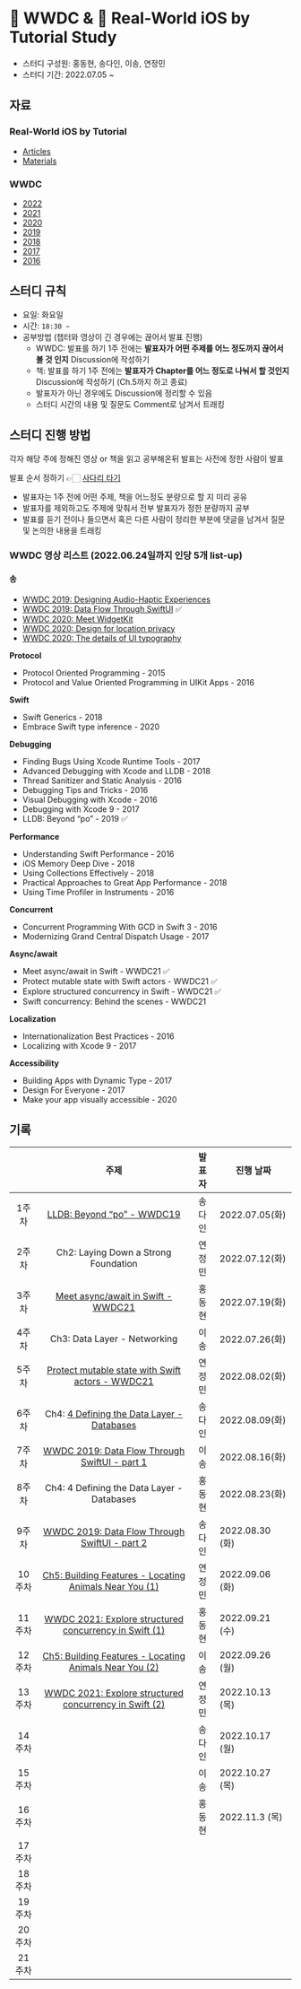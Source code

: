 # 🎥 WWDC & 📗 Real-World iOS by Tutorial Study

- 스터디 구성원: 홍동현, 송다인, 이송, 연정민
- 스터디 기간: 2022.07.05 ~

## 자료

### Real-World iOS by Tutorial
- [Articles](https://www.raywenderlich.com/books/real-world-ios-by-tutorials)
- [Materials](https://github.com/raywenderlich/rwi-materials/tree/editions/1.0)

### WWDC

- [2022](https://developer.apple.com/videos/wwdc2022)
- [2021](https://developer.apple.com/videos/wwdc2021)
- [2020](https://developer.apple.com/videos/wwdc2020)
- [2019](https://developer.apple.com/videos/wwdc2019)
- [2018](https://developer.apple.com/videos/wwdc2018)
- [2017](https://developer.apple.com/videos/wwdc2017)
- [2016](https://developer.apple.com/videos/wwdc2016)

## 스터디 규칙

- 요일: 화요일
- 시간: `18:30 ~ `
- 공부방법 (챕터와 영상이 긴 경우에는 끊어서 발표 진행)
   - WWDC: 발표를 하기 1주 전에는 **발표자가 어떤 주제를 어느 정도까지 끊어서 볼 것 인지** Discussion에 작성하기 
   - 책: 발표를 하기 1주 전에는 **발표자가 Chapter를 어느 정도로 나눠서 할 것인지** Discussion에 작성하기 (Ch.5까지 하고 종료)
   - 발표자가 아닌 경우에도 Discussion에 정리할 수 있음
   - 스터디 시간의 내용 및 질문도 Comment로 남겨서 트래킹 

## 스터디 진행 방법

각자 해당 주에 정해진 영상 or 책을 읽고 공부해온뒤 발표는 사전에 정한 사람이 발표 

발표 순서 정하기 👉🏻 [사다리 타기](https://search.naver.com/search.naver?where=nexearch&sm=top_hty&fbm=0&ie=utf8&query=%EC%82%AC%EB%8B%A4%EB%A6%AC+%ED%83%80%EA%B8%B0)
- 발표자는 1주 전에 어떤 주제, 책을 어느정도 분량으로 할 지 미리 공유
- 발표자를 제외하고도 주제에 맞춰서 전부 발표자가 정한 분량까지 공부
- 발표를 듣기 전이나 들으면서 혹은 다른 사람이 정리한 부분에 댓글을 남겨서 질문 및 논의한 내용을 트래킹

### WWDC 영상 리스트 (2022.06.24일까지 인당 5개 list-up)

#### 송
- [WWDC 2019: Designing Audio-Haptic Experiences](https://developer.apple.com/videos/play/wwdc2019/810/)
- [WWDC 2019: Data Flow Through SwiftUI](https://developer.apple.com/videos/play/wwdc2019/226/) ✅
- [WWDC 2020: Meet WidgetKit](https://developer.apple.com/videos/play/wwdc2020/10028)
- [WWDC 2020: Design for location privacy](https://developer.apple.com/videos/play/wwdc2020/10162/)
- [WWDC 2020: The details of UI typography](https://developer.apple.com/videos/play/wwdc2020/10175/)

**Protocol**
- Protocol Oriented Programming - 2015
- Protocol and Value Oriented Programming in UIKit Apps - 2016

**Swift**
- Swift Generics - 2018
- Embrace Swift type inference - 2020

**Debugging**
- Finding Bugs Using Xcode Runtime Tools - 2017
- Advanced Debugging with Xcode and LLDB - 2018
- Thread Sanitizer and Static Analysis - 2016
- Debugging Tips and Tricks - 2016
- Visual Debugging with Xcode - 2016
- Debugging with Xcode 9 - 2017
- LLDB: Beyond “po” - 2019 ✅

**Performance**
- Understanding Swift Performance - 2016
- iOS Memory Deep Dive - 2018
- Using Collections Effectively - 2018
- Practical Approaches to Great App Performance - 2018
- Using Time Profiler in Instruments - 2016

**Concurrent**
- Concurrent Programming With GCD in Swift 3 - 2016
- Modernizing Grand Central Dispatch Usage - 2017

**Async/await**
- Meet async/await in Swift - WWDC21 ✅
- Protect mutable state with Swift actors - WWDC21 ✅
- Explore structured concurrency in Swift - WWDC21 ✅
- Swift concurrency: Behind the scenes - WWDC21


**Localization**
- Internationalization Best Practices - 2016
- Localizing with Xcode 9 - 2017

**Accessibility**
- Building Apps with Dynamic Type - 2017
- Design For Everyone - 2017
- Make your app visually accessible - 2020


## 기록

|        | 주제 | 발표자 | 진행 날짜 |
| :----: | :----: | :----: | -------- |
| 1주차  |  [LLDB: Beyond “po” - WWDC19](https://developer.apple.com/videos/play/wwdc2019/429/)    |    송다인    | 2022.07.05(화)  |
| 2주차  |    Ch2: Laying Down a Strong Foundation    |    연정민    |    2022.07.12(화)   |
| 3주차  |    [Meet async/await in Swift - WWDC21](https://developer.apple.com/videos/play/wwdc2021/10132)    |    홍동현    |    2022.07.19(화)   |
| 4주차  |    Ch3: Data Layer - Networking    |    이송    |      2022.07.26(화)     |
| 5주차  |    [Protect mutable state with Swift actors - WWDC21](https://developer.apple.com/videos/play/wwdc2021/10133/)    |    연정민    |     2022.08.02(화)      |
| 6주차  |    Ch4: [4 Defining the Data Layer - Databases](https://github.com/jryoun1/WWDC-BOOK_STUDY/discussions/8)   |    송다인    |     2022.08.09(화)      |
| 7주차  |    [WWDC 2019: Data Flow Through SwiftUI - part 1](https://developer.apple.com/videos/play/wwdc2019/226/)    |    이송    |     2022.08.16(화)      |
| 8주차  |    Ch4: 4 Defining the Data Layer - Databases    |    홍동현    |    2022.08.23(화)       |
| 9주차  |    [WWDC 2019: Data Flow Through SwiftUI - part 2](https://developer.apple.com/videos/play/wwdc2019/226/)    |   송다인     |    2022.08.30 (화)  |
| 10주차 |   [Ch5: Building Features - Locating Animals Near You (1)](https://github.com/jryoun1/WWDC-BOOK_STUDY/discussions/12)     |   연정민     |      2022.09.06 (화)     |
| 11주차 |   [WWDC 2021: Explore structured concurrency in Swift (1)](https://developer.apple.com/videos/play/wwdc2021/10134/)     |   홍동현     |     2022.09.21 (수)      |
| 12주차 |     [Ch5: Building Features - Locating Animals Near You (2)](https://github.com/jryoun1/WWDC-BOOK_STUDY/discussions/14)     |   이송     |     2022.09.26 (월)     |
| 13주차 |  [WWDC 2021: Explore structured concurrency in Swift (2)](https://developer.apple.com/videos/play/wwdc2021/10134/)      |   연정민     |    2022.10.13 (목)       |
| 14주차 |        |   송다인     |   2022.10.17 (월)        |
| 15주차 |        |   이송      |       2022.10.27 (목)    |
| 16주차 |        |   홍동현     |      2022.11.3 (목)     |
| 17주차 |        |        |           |
| 18주차 |        |        |           |
| 19주차 |        |        |           |
| 20주차 |        |        |           |
| 21주차 |        |        |           |
